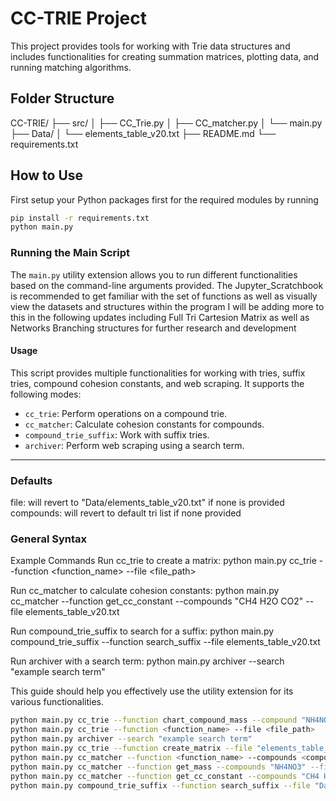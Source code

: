 # CC-TRIE Project

This project provides tools for working with Trie data structures and includes functionalities for creating summation matrices, plotting data, and running matching algorithms.

## Folder Structure
CC-TRIE/ ├── src/ │ ├── CC_Trie.py │ ├── CC_matcher.py │ └── main.py ├── Data/ │ └── elements_table_v20.txt ├── README.md └── requirements.txt


## How to Use
First setup your Python packages first for the required modules by running
```bash
pip install -r requirements.txt
python main.py 
```
### Running the Main Script

The `main.py` utility extension allows you to run different functionalities based on the command-line arguments provided.
The Jupyter_Scratchbook is recommended to get familiar with the set of functions as well as visually view the datasets and structures within the program I will be adding more to this in the following updates including Full Tri Cartesion Matrix as well as Networks Branching structures for further research and development

#### Usage
This script provides multiple functionalities for working with tries, suffix tries, compound cohesion constants, and web scraping. It supports the following modes:

- `cc_trie`: Perform operations on a compound trie.
- `cc_matcher`: Calculate cohesion constants for compounds.
- `compound_trie_suffix`: Work with suffix tries.
- `archiver`: Perform web scraping using a search term.

---
### Defaults
file: will revert to "Data/elements_table_v20.txt" if none is provided
compounds: will revert to default tri list if none provided

### General Syntax
Example Commands
Run cc_trie to create a matrix:
python main.py cc_trie --function <function_name> --file <file_path>

Run cc_matcher to calculate cohesion constants:
python main.py cc_matcher --function get_cc_constant --compounds "CH4 H2O CO2" --file elements_table_v20.txt

Run compound_trie_suffix to search for a suffix:
python main.py compound_trie_suffix --function search_suffix --file elements_table_v20.txt

Run archiver with a search term:
python main.py archiver --search "example search term"

This guide should help you effectively use the utility extension for its various functionalities. 
```bash
python main.py cc_trie --function chart_compound_mass --compound "NH4NO3" --elements_file "Data/elements_table_v20.txt" --file "Data/Chemical_Formulae_Wiki_06042025.txt"
python main.py cc_trie --function <function_name> --file <file_path>
python main.py archiver --search "example search term"
python main.py cc_trie --function create_matrix --file "elements_table_v20.txt"
python main.py cc_matcher --function <function_name> --compounds <compound_list> --file "file_path"
python main.py cc_matcher --function get_mass --compounds "NH4NO3" --file Data/elements_table_v20.txt
python main.py cc_matcher --function get_cc_constant --compounds "CH4 H2O CO2" --file "Data/elements_table_v20.txt"
python main.py compound_trie_suffix --function search_suffix --file "Data/elements_table_v20.txt"

